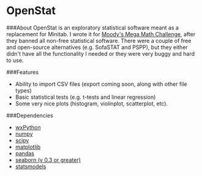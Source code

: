 OpenStat
========
###About
OpenStat is an exploratory statistical software meant as a replacement for Minitab. I wrote it for [Moody's Mega Math Challenge](http://m3challenge.siam.org), after they banned all non-free statistical software. There were a couple of free and open-source alternatives (e.g. SofaSTAT and PSPP), but they either didn't have all the functionality I needed or they were very buggy and hard to use.

###Features
* Ability to import CSV files (export coming soon, along with other file types)
* Basic statistical tests (e.g. t-tests and linear regression)
* Some very nice plots (histogram, violinplot, scatterplot, etc).

###Dependencies
* [wxPython](http://wxpython.org/)
* [numpy](http://www.numpy.org/)
* [scipy](http://www.scipy.org/)
* [matplotlib](http://matplotlib.org/)
* [pandas](http://pandas.pydata.org/)
* [seaborn (v 0.3 or greater)](http://stanford.edu/~mwaskom/software/seaborn/)
* [statsmodels](http://statsmodels.sourceforge.net/)
